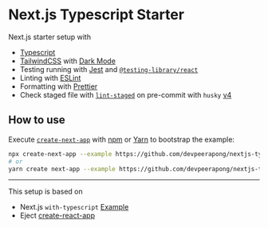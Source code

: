 # Next.js Typescript Starter

Next.js starter setup with

- [Typescript](https://www.typescriptlang.org)
- [TailwindCSS](https://tailwindcss.com) with [Dark Mode](https://github.com/donavon/use-dark-mode)
- Testing running with [Jest](https://jestjs.io) and [`@testing-library/react`](https://testing-library.com/docs/react-testing-library/intro/)
- Linting with [ESLint](https://eslint.org/)
- Formatting with [Prettier](https://prettier.io/)
- Check staged file with [`lint-staged`](https://github.com/okonet/lint-staged) on pre-commit with `husky` [v4](https://github.com/typicode/husky/tree/master)

## How to use

Execute [`create-next-app`](https://github.com/vercel/next.js/tree/canary/packages/create-next-app) with [npm](https://docs.npmjs.com/cli/init) or [Yarn](https://yarnpkg.com/lang/en/docs/cli/create/) to bootstrap the example:

```bash
npx create-next-app --example https://github.com/devpeerapong/nextjs-typescript-starter next-app
# or
yarn create next-app --example https://github.com/devpeerapong/nextjs-typescript-starter next-app
```

---

This setup is based on

- Next.js `with-typescript` [Example](https://github.com/vercel/next.js/tree/canary/examples/with-typescript)
- Eject [create-react-app](http://create-react-app.dev/)
